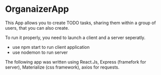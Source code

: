 # OrganaizerApp

This App allows you to create TODO tasks, sharing them within a group of users, that you can also create.

To run it properly, you need to launch a client and a server seperatly.

- use npm start to run client application
- use nodemon to run server

The following app was written using React.Js, Express (framefork for server), Materialize (css framework), axios for requests.
